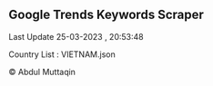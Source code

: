 

## Google Trends Keywords Scraper 
 
Last Update 25-03-2023 , 20:53:48

Country List :
VIETNAM.json



© Abdul Muttaqin 
